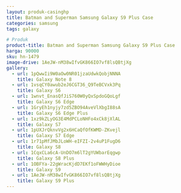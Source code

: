 ```yaml
---
layout: produk-casinghp
title: Batman and Superman Samsung Galaxy S9 Plus Case
categories: samsung
tags: galaxy

# Produk
product-title: Batman and Superman Samsung Galaxy S9 Plus Case
harga: 90000
sku: hn-1479
image-drive: 1AeJW-nM38wIfvGK866IO7vf8lsQBtjXg
gallery:
  - url: 1pQwwIi9W0aOw0NR01jzaUdwkQobjNNNA
    title: Galaxy Note 8
  - url: 1vsqCY0awub2eJ6CGT36_Q9TeBCVxk3Pq
    title: Galaxy S6
  - url: 1wnvt_EnasQfJiS760W0yQxSpdoGQoLgf
    title: Galaxy S6 Edge
  - url: 1GryEh1nyjy7zd5ZBO94AveVlXbgI88sA
    title: Galaxy S6 Edge Plus
  - url: 1xz9kZLyOG3E4MdPCLoNHFo4xCk8jXlAL
    title: Galaxy S7
  - url: 1pUXJrQknvVg2x6HCaQfOfKWMD-ZKvejl
    title: Galaxy S7 Edge
  - url: 1r71pMfJMbJLoWH-eIFZI-2v4uP1FugD6
    title: Galaxy S8
  - url: 1CqxCLa6cA-UnDO7m6lT2gYUWbarEqgwp
    title: Galaxy S8 Plus
  - url: 1OBFYa-22gWracKjdD7EKf1oFWWHyDioe
    title: Galaxy S9
  - url: 1AeJW-nM38wIfvGK866IO7vf8lsQBtjXg
    title: Galaxy S9 Plus
---
```

